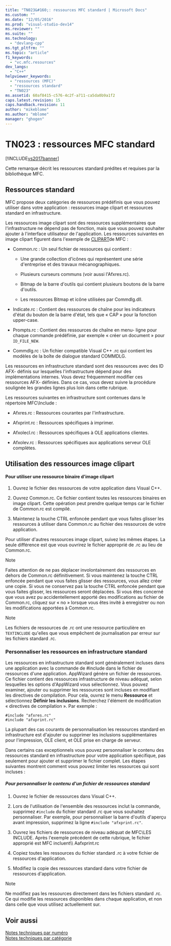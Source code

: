 ```yaml
---
title: "TN023&#160;: ressources MFC standard | Microsoft Docs"
ms.custom: ""
ms.date: "12/05/2016"
ms.prod: "visual-studio-dev14"
ms.reviewer: ""
ms.suite: ""
ms.technology: 
  - "devlang-cpp"
ms.tgt_pltfrm: ""
ms.topic: "article"
f1_keywords: 
  - "vc.mfc.resources"
dev_langs: 
  - "C++"
helpviewer_keywords: 
  - "ressources (MFC)"
  - "ressources standard"
  - "TN023"
ms.assetid: 60af8415-c576-4c2f-a711-ca5da0b9a1f2
caps.latest.revision: 15
caps.handback.revision: 11
author: "mikeblome"
ms.author: "mblome"
manager: "ghogen"
---
```

# TN023&#160;: ressources MFC standard
[!INCLUDE[vs2017banner](../assembler/inline/includes/vs2017banner.md)]

Cette remarque décrit les ressources standard prédites et requises par la bibliothèque MFC.  
  
## Ressources standard  
 MFC propose deux catégories de ressources prédéfinis que vous pouvez utiliser dans votre application : ressources image clipart et ressources standard en infrastructure.  
  
 Les ressources image clipart sont des ressources supplémentaires que l'infrastructure ne dépend pas de fonction, mais que vous pouvez souhaiter ajouter à l'interface utilisateur de l'application.  Les ressources suivantes en image clipart figurent dans l'exemple de [CLIPART](../top/visual-cpp-samples.md)de MFC :  
  
-   Common.rc : Un seul fichier de ressources qui contient :  
  
    -   Une grande collection d'icônes qui représentent une série d'entreprise et des travaux mécanographiques.  
  
    -   Plusieurs curseurs communs \(voir aussi l'Afxres.rc\).  
  
    -   Bitmap de la barre d'outils qui contient plusieurs boutons de la barre d'outils.  
  
    -   Les ressources Bitmap et icône utilisées par Commdlg.dll.  
  
-   Indicate.rc : Contient des ressources de chaîne pour les indicateurs d'état du bouton de la barre d'état, tels que « CAP » pour la fonction upper\-case.  
  
-   Prompts.rc : Contient des ressources de chaîne en menu\- ligne pour chaque commande prédéfinie, par exemple « créer un document » pour `ID_FILE_NEW`.  
  
-   Commdlg.rc : Un fichier compatible Visual C\+\+ .rc qui contient les modèles de la boîte de dialogue standard COMMDLG.  
  
 Les ressources en infrastructure standard sont des ressources avec des ID AFX\- définis sur lesquelles l'infrastructure dépend pour des implémentations internes.  Vous devez fréquemment modifier ces ressources AFX\- définies.  Dans ce cas, vous devez suivre la procédure soulignée les grandes lignes plus loin dans cette rubrique.  
  
 Les ressources suivantes en infrastructure sont contenues dans le répertoire MFC\\Include :  
  
-   Afxres.rc : Ressources courantes par l'infrastructure.  
  
-   Afxprint.rc : Ressources spécifiques à imprimer.  
  
-   Afxolecl.rc : Ressources spécifiques à OLE applications clientes.  
  
-   Afxolev.rc : Ressources spécifiques aux applications serveur OLE complètes.  
  
## Utilisation des ressources image clipart  
  
#### Pour utiliser une ressource binaire d'image clipart  
  
1.  Ouvrez le fichier des ressources de votre application dans Visual C\+\+.  
  
2.  Ouvrez Common.rc.  Ce fichier contient toutes les ressources binaires en image clipart.  Cette opération peut prendre quelque temps car le fichier de Common.rc est compilé.  
  
3.  Maintenez la touche CTRL enfoncée pendant que vous faites glisser les ressources à utiliser dans Common.rc au fichier des ressources de votre application.  
  
 Pour utiliser d'autres ressources image clipart, suivez les mêmes étapes.  La seule différence est que vous ouvrirez le fichier approprié de .rc au lieu de Common.rc.  
  
> [!NOTE]
>  Faites attention de ne pas déplacer involontairement des ressources en dehors de Common.rc définitivement.  Si vous maintenez la touche CTRL enfoncée pendant que vous faites glisser des ressources, vous allez créer une copie.  Si vous ne conservez pas la touche CTRL enfoncée pendant que vous faites glisser, les ressources seront déplacées.  Si vous êtes concerné que vous avez pu accidentellement apporté des modifications au fichier de Common.rc, cliquez sur « no » lorsque vous êtes invité à enregistrer ou non les modifications apportées à Common.rc.  
  
> [!NOTE]
>  Les fichiers de ressources de .rc ont une ressource particulière en `TEXTINCLUDE` qu'elles que vous empêchent de journalisation par erreur sur les fichiers standard .rc.  
  
### Personnaliser les ressources en infrastructure standard  
 Les ressources en infrastructure standard sont généralement incluses dans une application avec la commande de \#include dans le fichier de ressources d'une application.  AppWizard génère un fichier de ressources.  Ce fichier contient des ressources infrastructure de niveau adéquat, selon lesquelles les options d'AppWizard vous sélectionnez.  Vous pouvez examiner, ajouter ou supprimer les ressources sont incluses en modifiant les directives de compilation.  Pour cela, ouvrez le menu **Ressource** et sélectionnez **Définir les inclusions**.  Recherchez l'élément de modification « directives de compilation ».  Par exemple :  
  
```  
#include "afxres.rc"  
#include "afxprint.rc"  
```  
  
 La plupart des cas courants de personnalisation les ressources standard en infrastructure est d'ajouter ou supprimer les inclusions supplémentaires pour l'impression, OLE client, et OLE prise en charge de serveur.  
  
 Dans certains cas exceptionnels vous pouvez personnaliser le contenu des ressources standard en infrastructure pour votre application spécifique, pas seulement pour ajouter et supprimer le fichier complet.  Les étapes suivantes montrent comment vous pouvez limiter les ressources qui sont incluses :  
  
##### Pour personnaliser le contenu d'un fichier de ressources standard  
  
1.  Ouvrez le fichier de ressources dans Visual C\+\+.  
  
2.  Lors de l'utilisation de l'ensemble des ressources inclut la commande, supprimez `#include` du fichier standard .rc que vous souhaitez personnaliser.  Par exemple, pour personnaliser la barre d'outils d'aperçu avant impression, supprimez la ligne `#include "afxprint.rc"`.  
  
3.  Ouvrez les fichiers de ressources de niveau adéquat de MFC\\LES INCLUDE.  Après l'exemple précédent de cette rubrique, le fichier approprié est MFC incluent\\\\ Aafxprint.rc  
  
4.  Copiez toutes les ressources du fichier standard .rc à votre fichier de ressources d'application.  
  
5.  Modifiez la copie des ressources standard dans votre fichier de ressources d'application.  
  
> [!NOTE]
>  Ne modifiez pas les ressources directement dans les fichiers standard .rc.  Ce qui modifie les ressources disponibles dans chaque application, et non dans celle que vous utilisez actuellement sur.  
  
## Voir aussi  
 [Notes techniques par numéro](../mfc/technical-notes-by-number.md)   
 [Notes techniques par catégorie](../mfc/technical-notes-by-category.md)